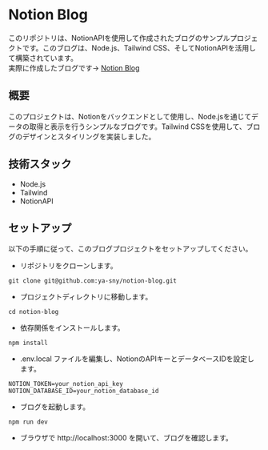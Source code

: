 
# Notion Blog
このリポジトリは、NotionAPIを使用して作成されたブログのサンプルプロジェクトです。このブログは、Node.js、Tailwind CSS、そしてNotionAPIを活用して構築されています。  
実際に作成したブログです→ [Notion Blog](https://notion-blog-kappa-lake.vercel.app/)

## 概要
このプロジェクトは、Notionをバックエンドとして使用し、Node.jsを通じてデータの取得と表示を行うシンプルなブログです。Tailwind CSSを使用して、ブログのデザインとスタイリングを実装しました。

## 技術スタック
- Node.js
- Tailwind
- NotionAPI

## セットアップ
以下の手順に従って、このブログプロジェクトをセットアップしてください。

- リポジトリをクローンします。
```
git clone git@github.com:ya-sny/notion-blog.git
```
- プロジェクトディレクトリに移動します。
```
cd notion-blog
```
- 依存関係をインストールします。
```
npm install
```
- .env.local ファイルを編集し、NotionのAPIキーとデータベースIDを設定します。
```
NOTION_TOKEN=your_notion_api_key
NOTION_DATABASE_ID=your_notion_database_id
```
- ブログを起動します。
```
npm run dev
```
- ブラウザで http://localhost:3000 を開いて、ブログを確認します。
